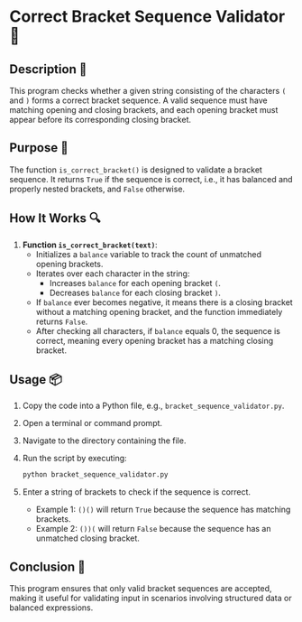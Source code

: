# Correct Bracket Sequence Validator 🎯

## Description 📝

This program checks whether a given string consisting of the characters `(` and `)` forms a correct bracket sequence.
A valid sequence must have matching opening and closing brackets, and each opening bracket must appear before its corresponding closing bracket.

## Purpose 🎯

The function `is_correct_bracket()` is designed to validate a bracket sequence.
It returns `True` if the sequence is correct, i.e., it has balanced and properly nested brackets, and `False` otherwise.

## How It Works 🔍

1. **Function `is_correct_bracket(text)`**:
    - Initializes a `balance` variable to track the count of unmatched opening brackets.
    - Iterates over each character in the string:
        - Increases `balance` for each opening bracket `(`.
        - Decreases `balance` for each closing bracket `)`.
    - If `balance` ever becomes negative, it means there is a closing bracket without a matching opening bracket, and the function immediately returns `False`.
    - After checking all characters, if `balance` equals 0, the sequence is correct, meaning every opening bracket has a matching closing bracket.

## Usage 📦

1. Copy the code into a Python file, e.g., `bracket_sequence_validator.py`.
2. Open a terminal or command prompt.
3. Navigate to the directory containing the file.
4. Run the script by executing:
    ```bash
    python bracket_sequence_validator.py
    ```
5. Enter a string of brackets to check if the sequence is correct.

    - Example 1: `()()` will return `True` because the sequence has matching brackets.
    - Example 2: `())(` will return `False` because the sequence has an unmatched closing bracket.

## Conclusion 🚀

This program ensures that only valid bracket sequences are accepted, making it useful for validating input in scenarios involving structured data or balanced expressions.

